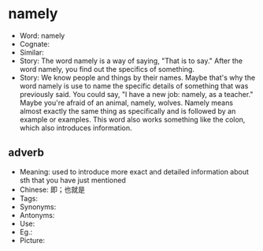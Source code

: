 # namely

- Word: namely
- Cognate: 
- Similar: 
- Story: The word namely is a way of saying, "That is to say." After the word namely, you find out the specifics of something.
- Story: We know people and things by their names. Maybe that's why the word namely is use to name the specific details of something that was previously said. You could say, "I have a new job: namely, as a teacher." Maybe you're afraid of an animal, namely, wolves. Namely means almost exactly the same thing as specifically and is followed by an example or examples. This word also works something like the colon, which also introduces information.

## adverb

- Meaning: used to introduce more exact and detailed information about sth that you have just mentioned
- Chinese: 即；也就是
- Tags: 
- Synonyms: 
- Antonyms: 
- Use: 
- Eg.: 
- Picture: 

